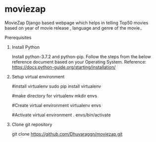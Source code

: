 # moviezap
MovieZap Django based webpage which helps in telling Top50 movies based on year of movie release , language and genre of the movie..

Prerequisites
1. Install Python

    Install python-3.7.2 and python-pip. Follow the steps from the below reference document based on your Operating System.                           Reference: https://docs.python-guide.org/starting/installation/

2. Setup virtual environment

    #install virtualenv 
    sudo pip install virtualenv

    #make directory for virtualenv
    mkdir envs

    #Create virtual environment
    virtualenv envs

    #Activate virtual environment
.   envs/bin/activate

3. Clone git repository

    git clone https://github.com/Dhuvaraggn/moviezap.git
